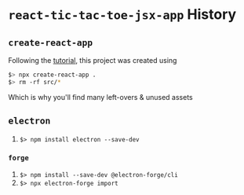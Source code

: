 # `react-tic-tac-toe-jsx-app` History

## `create-react-app`

Following the [tutorial](https://reactjs.org/tutorial/tutorial.html#setup-option-2-local-development-environment), this project was created using

```bash
$> npx create-react-app .
$> rm -rf src/*
```

Which is why you'll find many left-overs & unused assets

## `electron`

1. `$> npm install electron --save-dev`

### `forge`

1. `$> npm install --save-dev @electron-forge/cli`
1. `$> npx electron-forge import`
